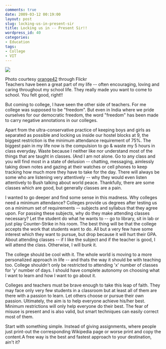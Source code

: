 ```yaml
---
comments: true
date: 2009-03-12 00:19:00
layout: post
slug: locking-us-in-present-sir
title: Locking us in -- Present Sir!!
wordpress_id: 40
categories:
- Education
tags:
- College
- VIT
---
```


[![](http://4.bp.blogspot.com/_djcir2GI86Q/SbhfHKgt1BI/AAAAAAAAAJk/F1z5f39PQ9A/s320/waiting+for+time+to+pass.jpg)](http://4.bp.blogspot.com/_djcir2GI86Q/SbhfHKgt1BI/AAAAAAAAAJk/F1z5f39PQ9A/s1600-h/waiting+for+time+to+pass.jpg)  
  
Photo courtesy [orange42](http://www.flickr.com/photos/fake_eyes/342753239/) through Flickr  
Teachers have been a great part of my life -- often encouraging, loving and caring throughout my school life. They really made you want to come to school. You felt good, right!!  
  
But coming to college, I have seen the other side of teachers. For me college was supposed to be "freedom". But even in India where we pride ourselves for our democratic freedom, the word "freedom" has been made to carry negative annotations in our colleges.   
  
Apart from the ultra-conservative practice of keeping boys and girls as separated as possible and locking us inside our hostel blocks at 9, the biggest restriction is the minimum attendance requirement of 75%. The biggest pain in my life now is the compulsion to go & waste my 5 hours in class everyday. Waste because I neither like nor understand most of the things that are taught in classes. (And I am not alone. Go to any class and you will find most in a state of delusion -- chatting, messaging, aimlessly taking down notes and gazing at their watches or cell phones to keep tracking how much more they have to take for the day. There will always be some who are listening very attentively -- why they would even listen attentively to Bush talking about world peace. Thankfully, there are some classes which are good, but generally classes are a pain.  
  
  
I wanted to go deeper and find some sense in this madness. Why colleges need a minimum attendance? Colleges provide us degrees after testing us on a minimum set of requirements -- subjects and syllabus that they agree upon. For passing these subjects, why do they make attending classes necessary? Let the student do what he wants to -- go to library, sit in lab or just play Counter-Strike in his room. The best thing will be that the college accepts the work that students want to do. All but a very few have some interest which they want to pursue, but drop because it will hurt their GPA. About attending classes -- if I like the subject and if the teacher is good, I will attend the class. Otherwise, I will bunk it.   
  
The college should be cool with it. The whole world is moving to a more personalized approach in life -- and thats the way it should be with teaching too. College shouldn't only be restricted to attending 'x' number of classes for 'y' number of days. I should have complete autonomy on choosing what I want to learn and how I want to go about it.    
  
Colleges and teachers must be brave enough to take this leap of faith. They may face only very few students in a classroom but at least all of them are there with a passion to learn. Let others choose or pursue their own passion. Ultimately, the aim is to help everyone achieve his/her best. Minimum restrictions will only help everyone do their best. The fear of misuse is present and is also valid, but smart techniques can easily correct most of them.   
  
Start with something simple. Instead of giving assignments, where people just print-out the corresponding Wikipedia page or worse print and copy the content.A free way is the best and fastest approach to your destination, ain't it?
